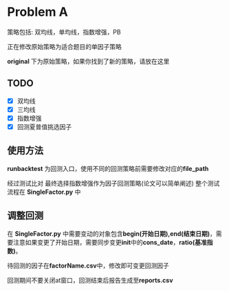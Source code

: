 # Problem A

策略包括: 双均线，单均线，指数增强，PB

正在修改原始策略为适合题目的单因子策略



**original** 下为原始策略，如果你找到了新的策略，请放在这里

## TODO

-   [x] 双均线
-   [x] 三均线
-   [x] 指数增强
-   [x] 回测夏普值挑选因子

## 使用方法

**runbacktest** 为回测入口，使用不同的回测策略前需要修改对应的**file_path**

经过测试比对 最终选择指数增强作为因子回测策略(论文可以简单阐述)
整个测试流程在 **SingleFactor.py** 中



## 调整回测

在 **SingleFactor.py** 中需要变动的对象包含**begin(开始日期),end(结束日期)**，需要注意如果变更了开始日期，需要同步变更**init**中的**cons_date**，**ratio(基准指数)**。

待回测的因子在**factorName.csv**中，修改即可变更回测因子

回测期间不要关闭at窗口，回测结束后报告生成至**reports.csv**